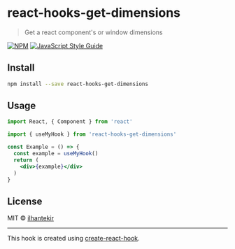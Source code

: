 # react-hooks-get-dimensions

> Get a react component&#x27;s or window dimensions

[![NPM](https://img.shields.io/npm/v/react-hooks-get-dimensions.svg)](https://www.npmjs.com/package/react-hooks-get-dimensions) [![JavaScript Style Guide](https://img.shields.io/badge/code_style-standard-brightgreen.svg)](https://standardjs.com)

## Install

```bash
npm install --save react-hooks-get-dimensions
```

## Usage

```jsx
import React, { Component } from 'react'

import { useMyHook } from 'react-hooks-get-dimensions'

const Example = () => {
  const example = useMyHook()
  return (
    <div>{example}</div>
  )
}
```

## License

MIT © [ilhantekir](https://github.com/ilhantekir)

---

This hook is created using [create-react-hook](https://github.com/hermanya/create-react-hook).
